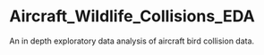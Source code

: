 # Aircraft_Wildlife_Collisions_EDA
An in depth exploratory data analysis of aircraft bird collision data.
